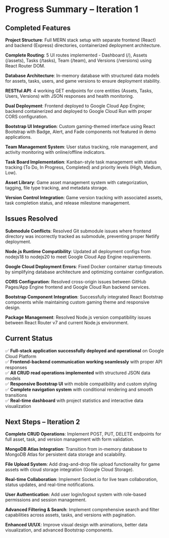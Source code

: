 # Progress Summary – Iteration 1

## Completed Features

**Project Structure**: Full MERN stack setup with separate frontend (React) and backend (Express) directories, containerized deployment architecture.

**Complete Routing**: 5 UI routes implemented - Dashboard (/), Assets (/assets), Tasks (/tasks), Team (/team), and Versions (/versions) using React Router DOM.

**Database Architecture**: In-memory database with structured data models for assets, tasks, users, and game versions to ensure deployment stability.

**RESTful API**: 4 working GET endpoints for core entities (Assets, Tasks, Users, Versions) with JSON responses and health monitoring.

**Dual Deployment**: Frontend deployed to Google Cloud App Engine; backend containerized and deployed to Google Cloud Run with proper CORS configuration.

**Bootstrap UI Integration**: Custom gaming-themed interface using React Bootstrap with Badge, Alert, and Fade components not featured in demo applications.

**Team Management System**: User status tracking, role management, and activity monitoring with online/offline indicators.

**Task Board Implementation**: Kanban-style task management with status tracking (To Do, In Progress, Completed) and priority levels (High, Medium, Low).

**Asset Library**: Game asset management system with categorization, tagging, file type tracking, and metadata storage.

**Version Control Integration**: Game version tracking with associated assets, task completion status, and release milestone management.

## Issues Resolved

**Submodule Conflicts**: Resolved Git submodule issues where frontend directory was incorrectly tracked as submodule, preventing proper Netlify deployment.

**Node.js Runtime Compatibility**: Updated all deployment configs from nodejs18 to nodejs20 to meet Google Cloud App Engine requirements.

**Google Cloud Deployment Errors**: Fixed Docker container startup timeouts by simplifying database architecture and optimizing container configuration.

**CORS Configuration**: Resolved cross-origin issues between GitHub Pages/App Engine frontend and Google Cloud Run backend services.

**Bootstrap Component Integration**: Successfully integrated React Bootstrap components while maintaining custom gaming theme and responsive design.

**Package Management**: Resolved Node.js version compatibility issues between React Router v7 and current Node.js environment.

## Current Status

✅ **Full-stack application successfully deployed and operational** on Google Cloud Platform  
✅ **Frontend-backend communication working seamlessly** with proper API responses  
✅ **All CRUD read operations implemented** with structured JSON data models  
✅ **Responsive Bootstrap UI** with mobile compatibility and custom styling  
✅ **Complete navigation system** with conditional rendering and smooth transitions  
✅ **Real-time dashboard** with project statistics and interactive data visualization  

## Next Steps – Iteration 2

**Complete CRUD Operations**: Implement POST, PUT, DELETE endpoints for full asset, task, and version management with form validation.

**MongoDB Atlas Integration**: Transition from in-memory database to MongoDB Atlas for persistent data storage and scalability.

**File Upload System**: Add drag-and-drop file upload functionality for game assets with cloud storage integration (Google Cloud Storage).

**Real-time Collaboration**: Implement Socket.io for live team collaboration, status updates, and real-time notifications.

**User Authentication**: Add user login/logout system with role-based permissions and session management.

**Advanced Filtering & Search**: Implement comprehensive search and filter capabilities across assets, tasks, and versions with pagination.

**Enhanced UI/UX**: Improve visual design with animations, better data visualization, and advanced Bootstrap components.
